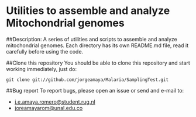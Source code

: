 # Utilities to assemble and analyze Mitochondrial genomes 

##Description: 
A series of utilities and scripts to assemble and analyze mitochondrial genomes. Each directory has its own README.md file, read it carefully before using the code.

##Clone this repository
You should be able to clone this repository and start working immediately, just do:

```
git clone git://github.com/jorgeamaya/Malaria/SamplingTest.git
```

##Bug report
To report bugs, please open an issue or send and e-mail to:
* j.e.amaya.romero@student.rug.nl
* joreamayarom@unal.edu.co
